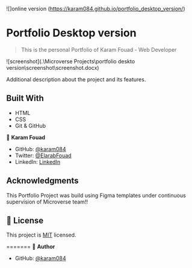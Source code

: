 ![]online version (https://karam084.github.io/portfolio_desktop_version/)

# Portfolio Desktop version

> This is the personal Portfolio of Karam Fouad - Web Developer

![screenshot](.\Microverse Projects\portfolio deskto version\screenshot\screenshot.docx)

Additional description about the project and its features.

## Built With

- HTML
- CSS
- Git & GitHub

👤 **Karam Fouad**

- GitHub: [@karam084](https://github.com/karam084)
- Twitter: [@ElarabFouad](https://twitter.com/ElarabFouad)
- LinkedIn: [LinkedIn](https://www.linkedin.com/in/karam-fouad-179830214/)

## Acknowledgments

This Portfolio Project was build using Figma templates under continuous supervision of Microverse team!!

## 📝 License

This project is [MIT](./MIT.md) licensed.

=======
👤 **Author**

- GitHub: [@karam084](https://github.com/karam084/portfolio-desktop-version)
